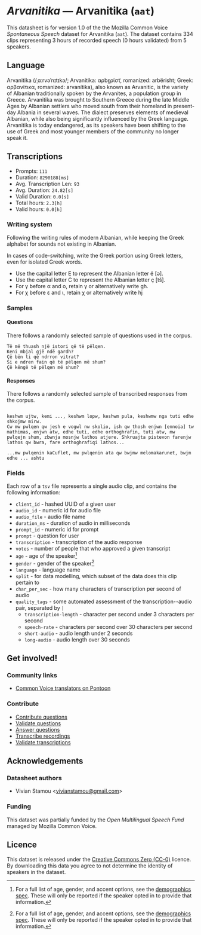 # *Arvanitika* &mdash; Arvanitika (`aat`)

This datasheet is for version 1.0 of the the Mozilla Common Voice *Spontaneous Speech* dataset 
for Arvanitika (`aat`). The dataset contains 334 clips representing 3 hours of recorded
speech (0 hours validated) from 5 speakers.

## Language
Arvanitika (/ˌɑːrvəˈnɪtɪkə/; Arvanitika: αρbε̰ρίσ̈τ, romanized: arbërisht; Greek: αρβανίτικα, romanized: arvanítika), also known as Arvanitic, is the variety of Albanian traditionally spoken by the Arvanites, a population group in Greece. Arvanitika was brought to Southern Greece during the late Middle Ages by Albanian settlers who moved south from their homeland in present-day Albania in several waves. The dialect preserves elements of medieval Albanian, while also being significantly influenced by the Greek language. Arvanitika is today endangered, as its speakers have been shifting to the use of Greek and most younger members of the community no longer speak it.
<!-- {{LANGUAGE_DESCRIPTION}} -->
<!-- Provide a brief (1-2 paragraph) description of your language -->

<!--[Not provided]
## Demographic information
The dataset includes the following distribution of age and gender.
[Not provided]-->
<!-- You can get a lot of the information in this section from https://analyzer.cv-toolbox.web.tr/browse -->

<!--[Not provided]
### Gender
Self-declared gender information, frequency refers to the number of clips annotated with this gender.
[Not provided]-->
<!-- {{GENDER_TABLE}} -->
<!-- @ AUTOMATICALLY GENERATED @ -->
<!-- | Gender | Frequency |
|--------|-----------|
| male, masculine | ? |
| undeclared | ? |
| female, feminine | ? | -->

<!--[Not provided]
### Age
Self-declared age information, frequency refers to the number of clips annotated with this age band.
[Not provided]-->
<!-- {{AGE_TABLE}} -->
<!-- @ AUTOMATICALLY GENERATED @ -->
<!-- | Age band | Frequency |
|----------|-----------|
| teens | ? |
| twenties | ? |
| thirties | ? |
| fourties | ? |
| fifties | ? |
   ...if other age ranges are present in your data, add rows... -->

<!--[Not provided]
## Data splits for modelling
[Not provided]-->
<!-- @ AUTOMATICALLY GENERATED @ -->

## Transcriptions
* Prompts: `111`
* Duration: `8290188[ms]`
* Avg. Transcription Len: `93`
* Avg. Duration: `24.82[s]`
* Valid Duration: `0.0[s]`
* Total hours: `2.3[h]`
* Valid hours: `0.0[h]`
<!-- {{TRANSCRIPTIONS_DESCRIPTION}} -->
<!-- A description of the transcription system used -->

### Writing system
Following the writing rules of modern Albanian, while keeping the Greek alphabet for sounds not existing in Albanian.

In cases of code-switching, write the Greek portion using Greek letters, even for isolated Greek words.

* Use the capital letter E to represent the Albanian letter ë [ǝ].
* Use the capital letter C to represent the Albanian letter ç [tš].
* For γ before α and ο, retain γ or alternatively write gh.
* For χ before ε and ι, retain χ or alternatively write hj
<!-- {{WRITING_SYSTEM_DESCRIPTION}} -->
<!-- @ OPTIONAL @ -->
<!-- A description of the writing system (or writing systems) used in the text corpus -->

<!--[Not provided]
#### Symbol table
[Not provided]-->
<!-- {{ALPHABET_TABLE}} -->
<!-- @ OPTIONAL @ -->
<!-- If the writing system is alphabetic, you can include the valid alphabet here -->

<!--[Not provided]
#### Extralinguistic tags
[Not provided]-->

### Samples

#### Questions
There follows a randomly selected sample of questions used in the corpus.
```
Të më thuash një istori që të pëlqen.
Keni mbjal gjë ndë gardh?
Çë bën ti që ndrron vitrat?
Si e ndren fain që të pëlqen më shum?
Çë këngë të pëlqen më shum?
```
<!-- {{QUESTIONS_SAMPLE}} -->

#### Responses
There follows a randomly selected sample of transcribed responses from the corpus.
```

keshwm ujtw, kemi ..., keshwm lopw, keshwm pula, keshwmw nga tuti edhe shkojmw mirw.
Cw mw pwlqen qw jesh e vogwl nw skolio, ish qw thosh enjwn [ennoia] tw mathimas, enjwn atw, edhe tuti, edhe orthoghrafin, tuti atw, mw pwlqejn shum, zbwnja mosnjw lathos atjere. Shkruajta pistevon farenjw lathos qw bwra, fare orthoghrafiqi lathos... 

...mw pwlqenin kaCuflet, mw pwlqenin ata qw bwjmw melomakarunet, bwjm edhe ... ashtu
```
<!-- {{TRANSCRIPTIONS_SAMPLE}} -->

<!--[Not provided]
### Recommended post-processing
[Not provided]-->
<!-- {{RECOMMENDED_POSTPROCESSING_DESCRIPTION}} -->
<!-- @ OPTIONAL @ -->
<!-- What should people do before they use the data, for example Unicode normalisation or normalisation of extralinguistic tags -->

### Fields
Each row of a `tsv` file represents a single audio clip, and contains the following information:

* `client_id` - hashed UUID of a given user
* `audio_id` - numeric id for audio file
* `audio_file` - audio file name
* `duration_ms` - duration of audio in milliseconds
* `prompt_id` - numeric id for prompt
* `prompt` - question for user
* `transcription` - transcription of the audio response
* `votes` - number of people that who approved a given transcript
* `age` - age of the speaker[^1]
* `gender` - gender of the speaker[^1]
* `language` - language name
* `split` - for data modelling, which subset of the data does this clip pertain to
* `char_per_sec` - how many characters of transcription per second of audio
* `quality_tags` - some automated assessment of the transcription--audio pair, separated by `|`
   *  `transcription-length` - character per second under 3 characters per second
   * `speech-rate` - characters per second over 30 characters per second
   * `short-audio` - audio length under 2 seconds
   * `long-audio` - audio length over 30 seconds

#### 
[^1]: For a full list of age, gender, and accent options, see the
[demographics
spec](https://github.com/common-voice/common-voice/blob/main/web/src/stores/demographics.ts). These
will only be reported if the speaker opted in to provide that
information.

## Get involved!

### Community links
* [Common Voice translators on Pontoon](https://pontoon.mozilla.org/aat/common-voice/contributors/)
<!-- {{COMMUNITY_LINKS_LIST}} -->
<!-- @ OPTIONAL @ -->
<!-- Links to community chats / fora -->

<!--[Not provided]
### Discussions
[Not provided]-->
<!-- {{DISCUSSION_LINKS_LIST}} -->
<!-- @ OPTIONAL @ -->
<!-- Any links to discussions, for example on Discourse or other fora or blogs can be included here -->

### Contribute
* [Contribute questions](https://commonvoice.mozilla.org/spontaneous-speech/beta/question)
* [Validate questions](https://commonvoice.mozilla.org/spontaneous-speech/beta/validate)
* [Answer questions](https://commonvoice.mozilla.org/spontaneous-speech/beta/prompts)
* [Transcribe recordings](https://commonvoice.mozilla.org/spontaneous-speech/beta/transcribe)
* [Validate transcriptions](https://commonvoice.mozilla.org/spontaneous-speech/beta/check-transcript)
<!-- {{CONTRIBUTE_LINKS_LIST}} -->
<!-- Here you can include links for how to contribute to the dataset -->

## Acknowledgements

### Datasheet authors
* Vivian Stamou &lt;vivianstamou@gmail.com&gt;
<!-- {{DATASHEET_AUTHORS_LIST}} -->
<!-- A list in the format of: Your Name &lt;email@email.com&gt; -->

<!--[Not provided]
### Citation guidelines
[Not provided]-->
<!-- {{CITATION_DESCRIPTION}} -->
<!-- @ OPTIONAL @ -->
<!-- If you published a paper and would like people to cite it, you can include the BiBTeX here -->

### Funding
This dataset was partially funded by the *Open Multilingual Speech Fund* managed by Mozilla Common Voice.
<!-- {{FUNDING_DESCRIPTION}} -->
<!-- @ OPTIONAL @ -->
<!-- If you received any funding, you can include the acknowledgement here -->

## Licence
This dataset is released under the [Creative Commons Zero (CC-0)](https://creativecommons.org/public-domain/cc0/) licence. By downloading this data
you agree to not determine the identity of speakers in the dataset.
